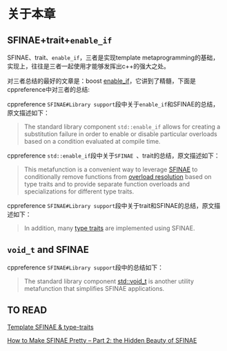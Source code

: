 # 关于本章

## SFINAE+trait+`enable_if`

SFINAE、trait、`enable_if`，三者是实现template metaprogramming的基础，实现上，往往是三者一起使用才能够发挥出c++的强大之处。

对三者总结的最好的文章是：boost [enable_if](https://www.boost.org/doc/libs/1_73_0/libs/core/doc/html/core/enable_if.html)，它讲到了精髓，下面是cppreference中对三者的总结:

cppreference `SFINAE#Library support`段中关于`enable_if`和SFINAE的总结，原文描述如下：

> The standard library component `std::enable_if` allows for creating a substitution failure in order to enable or disable particular overloads based on a condition evaluated at compile time.

cppreference `std::enable_if`段中关于`SFINAE `、trait的总结，原文描述如下：

> This metafunction is a convenient way to leverage [SFINAE](../language/sfinae.html) to conditionally remove functions from [overload resolution](../language/overload_resolution.html) based on type traits and to provide separate function overloads and specializations for different type traits. 

cppreference `SFINAE#Library support`段中关于trait和SFINAE的总结，原文描述如下：

> In addition, many [type traits](../types.html) are implemented using SFINAE.



## `void_t` and SFINAE 

cppreference `SFINAE#Library support`段中的总结如下：

> The standard library component [std::void_t](../types/void_t.html) is another utility metafunction that simplifies SFINAE applications.



## TO READ

[Template SFINAE & type-traits](https://shaharmike.com/cpp/sfinae/)

 

[How to Make SFINAE Pretty – Part 2: the Hidden Beauty of SFINAE](https://www.fluentcpp.com/2018/05/18/make-sfinae-pretty-2-hidden-beauty-sfinae/)

